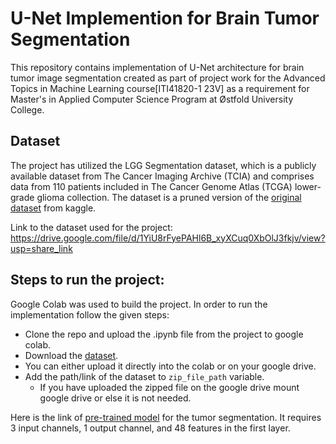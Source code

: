 # U-Net Implemention for Brain Tumor Segmentation
This repository contains implementation of U-Net architecture for brain tumor image segmentation created as part of project work for the Advanced Topics in Machine Learning course[ITI41820-1 23V] as a requirement for Master's in Applied Computer Science Program at Østfold University College.

## Dataset
The project has utilized the LGG Segmentation dataset, which is a publicly available dataset from The Cancer Imaging Archive (TCIA) and comprises data from 110 patients included in The Cancer Genome Atlas (TCGA) lower-grade glioma collection. The dataset is a pruned version of the [original dataset](https://www.kaggle.com/datasets/mateuszbuda/lgg-mri-segmentation) from kaggle.

Link to the dataset used for the project: https://drive.google.com/file/d/1YiU8rFyePAHl6B_xyXCuq0XbOlJ3fkjv/view?usp=share_link



## Steps to run the project:
Google Colab was used to build the project. In order to run the implementation follow the given steps:
- Clone the repo and upload the .ipynb file from the project to google colab.
- Download the [dataset](https://drive.google.com/file/d/1YiU8rFyePAHl6B_xyXCuq0XbOlJ3fkjv/view?usp=share_link). 
- You can either upload it directly into the colab or on your google drive. 
- Add the path/link of the dataset to `zip_file_path` variable. 
    - If you have uploaded the zipped file on the google drive mount google drive or else it is not needed.
 
 
 Here is the link of [pre-trained model](https://drive.google.com/file/d/1EOliq1n-_0S6xBqlLMyvZzmeFlONn_1U/view?usp=sharing) for the tumor segmentation. It requires 3 input channels, 1 output channel, and 48 features in the first layer.
    

